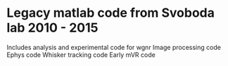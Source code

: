 Legacy matlab code from Svoboda lab 2010 - 2015
====

Includes analysis and experimental code for wgnr
Image processing code
Ephys code
Whisker tracking code
Early mVR code
